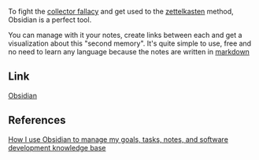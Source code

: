 To fight the [collector fallacy](https://github.com/MidnightCitizen/knowledge/blob/master/principles/collector_fallacy.md) and get used to the [zettelkasten](https://github.com/MidnightCitizen/knowledge/blob/master/methods/zettelkasten.md) method, Obsidian is a perfect tool.

You can manage with it your notes, create links between each and get a visualization about this "second memory". It's quite simple to use, free and no need to learn any language because the notes are written in [markdown](https://github.com/MidnightCitizen/knowledge/blob/master/languages/markdown.md)

## Link

[Obsidian](https://obsidian.md/)

## References

[How I use Obsidian to manage my goals, tasks, notes, and software development knowledge base](https://joshwin.imprint.to/post/how-i-use-obsidian-to-manage-my-goals-tasks-notes-and-software-development-knowledge-base)
